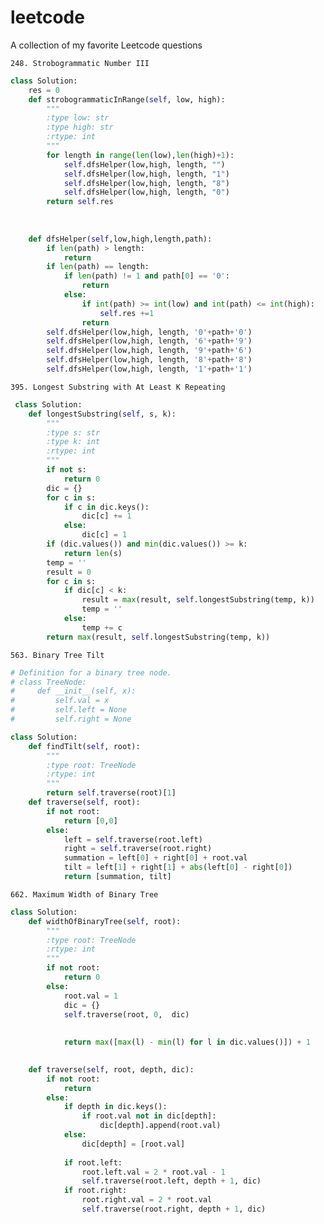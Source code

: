# leetcode
A collection of my favorite Leetcode questions

```248. Strobogrammatic Number III```
```python
class Solution:
    res = 0
    def strobogrammaticInRange(self, low, high):
        """
        :type low: str
        :type high: str
        :rtype: int
        """
        for length in range(len(low),len(high)+1):
            self.dfsHelper(low,high, length, "")
            self.dfsHelper(low,high, length, "1")
            self.dfsHelper(low,high, length, "8")
            self.dfsHelper(low,high, length, "0")
        return self.res
            
        
        
    def dfsHelper(self,low,high,length,path):
        if len(path) > length:
            return
        if len(path) == length:
            if len(path) != 1 and path[0] == '0':
                return
            else:
                if int(path) >= int(low) and int(path) <= int(high):
                    self.res +=1
                return
        self.dfsHelper(low,high, length, '0'+path+'0')
        self.dfsHelper(low,high, length, '6'+path+'9')
        self.dfsHelper(low,high, length, '9'+path+'6')
        self.dfsHelper(low,high, length, '8'+path+'8')
        self.dfsHelper(low,high, length, '1'+path+'1')
```

       

```395. Longest Substring with At Least K Repeating```
```python
 class Solution:
    def longestSubstring(self, s, k):
        """
        :type s: str
        :type k: int
        :rtype: int
        """
        if not s:
            return 0
        dic = {}
        for c in s:
            if c in dic.keys():
                dic[c] += 1
            else:
                dic[c] = 1   
        if (dic.values()) and min(dic.values()) >= k:
            return len(s)
        temp = ''
        result = 0
        for c in s:
            if dic[c] < k:
                result = max(result, self.longestSubstring(temp, k))
                temp = ''
            else:
                temp += c
        return max(result, self.longestSubstring(temp, k))
```

```563. Binary Tree Tilt```
```python
# Definition for a binary tree node.
# class TreeNode:
#     def __init__(self, x):
#         self.val = x
#         self.left = None
#         self.right = None

class Solution:
    def findTilt(self, root):
        """
        :type root: TreeNode
        :rtype: int
        """
        return self.traverse(root)[1]
    def traverse(self, root):
        if not root:
            return [0,0]
        else:
            left = self.traverse(root.left)
            right = self.traverse(root.right)
            summation = left[0] + right[0] + root.val
            tilt = left[1] + right[1] + abs(left[0] - right[0])
            return [summation, tilt]
```

```662. Maximum Width of Binary Tree```
```python
class Solution:
    def widthOfBinaryTree(self, root):
        """
        :type root: TreeNode
        :rtype: int
        """
        if not root:
            return 0
        else:
            root.val = 1
            dic = {}
            self.traverse(root, 0,  dic)
            
                    
            return max([max(l) - min(l) for l in dic.values()]) + 1
            

    def traverse(self, root, depth, dic):
        if not root:
            return 
        else:
            if depth in dic.keys():
                if root.val not in dic[depth]:
                    dic[depth].append(root.val)
            else:
                dic[depth] = [root.val]
                
            if root.left:
                root.left.val = 2 * root.val - 1
                self.traverse(root.left, depth + 1, dic)
            if root.right:
                root.right.val = 2 * root.val
                self.traverse(root.right, depth + 1, dic)

```
